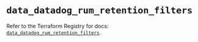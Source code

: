 # `data_datadog_rum_retention_filters`

Refer to the Terraform Registry for docs: [`data_datadog_rum_retention_filters`](https://registry.terraform.io/providers/datadog/datadog/3.73.0/docs/data-sources/rum_retention_filters).
